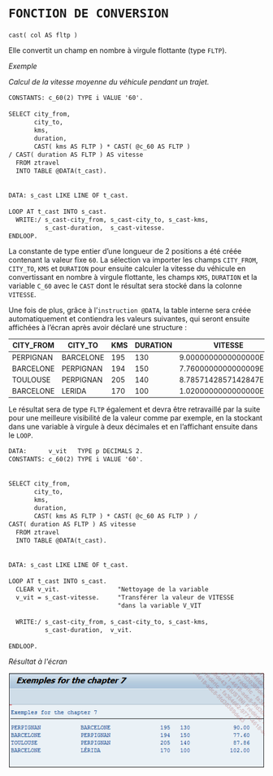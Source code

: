# **`FONCTION DE CONVERSION`**

```JS
cast( col AS fltp )
```

Elle convertit un champ en nombre à virgule flottante (type `FLTP`).

_Exemple_

_Calcul de la vitesse moyenne du véhicule pendant un trajet._

```JS
CONSTANTS: c_60(2) TYPE i VALUE '60'.

SELECT city_from,
       city_to,
       kms,
       duration,
       CAST( kms AS FLTP ) * CAST( @c_60 AS FLTP )
/ CAST( duration AS FLTP ) AS vitesse
  FROM ztravel
  INTO TABLE @DATA(t_cast).


DATA: s_cast LIKE LINE OF t_cast.

LOOP AT t_cast INTO s_cast.
  WRITE:/ s_cast-city_from, s_cast-city_to, s_cast-kms,
          s_cast-duration,  s_cast-vitesse.
ENDLOOP.
```

La constante de type entier d’une longueur de 2 positions a été créée contenant la valeur fixe `60`. La sélection va importer les champs `CITY_FROM`, `CITY_TO`, `KMS` et `DURATION` pour ensuite calculer la vitesse du véhicule en convertissant en nombre à virgule flottante, les champs `KMS`, `DURATION` et la variable `C_60` avec le `CAST` dont le résultat sera stocké dans la colonne `VITESSE`.

Une fois de plus, grâce à l’`instruction @DATA`, la table interne sera créée automatiquement et contiendra les valeurs suivantes, qui seront ensuite affichées à l’écran après avoir déclaré une structure :

| **CITY_FROM** | **CITY_TO** | **KMS** | **DURATION** | **VITESSE**            |
| ------------- | ----------- | ------- | ------------ | ---------------------- |
| PERPIGNAN     | BARCELONE   | 195     | 130          | 9.0000000000000000E+01 |
| BARCELONE     | PERPIGNAN   | 194     | 150          | 7.7600000000000009E+01 |
| TOULOUSE      | PERPIGNAN   | 205     | 140          | 8.7857142857142847E+01 |
| BARCELONE     | LERIDA      | 170     | 100          | 1.0200000000000000E+02 |

Le résultat sera de type `FLTP` également et devra être retravaillé par la suite pour une meilleure visibilité de la valeur comme par exemple, en la stockant dans une variable à virgule à deux décimales et en l’affichant ensuite dans le `LOOP`.

```JS
DATA:      v_vit   TYPE p DECIMALS 2.
CONSTANTS: c_60(2) TYPE i VALUE '60'.


SELECT city_from,
       city_to,
       kms,
       duration,
       CAST( kms AS FLTP ) * CAST( @c_60 AS FLTP ) /
CAST( duration AS FLTP ) AS vitesse
  FROM ztravel
  INTO TABLE @DATA(t_cast).


DATA: s_cast LIKE LINE OF t_cast.

LOOP AT t_cast INTO s_cast.
  CLEAR v_vit.                "Nettoyage de la variable
  v_vit = s_cast-vitesse.     "Transférer la valeur de VITESSE
                              "dans la variable V_VIT

  WRITE:/ s_cast-city_from, s_cast-city_to, s_cast-kms,
          s_cast-duration,  v_vit.

ENDLOOP.
```

_Résultat à l'écran_

![](../../00_Ressources/09_14_01.png)

